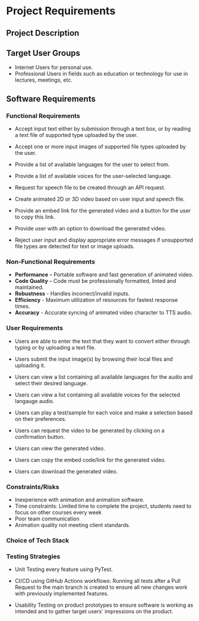 # **Project Requirements**

## **Project Description**

## **Target User Groups**

- Internet Users for personal use.
- Professional Users in fields such as education or technology for use in lectures, meetings, etc.

## **Software Requirements**

### **Functional Requirements**

- Accept input text either by submission through a text box, or by reading a text file of supported type uploaded by the user.

- Accept one or more input images of supported file types uploaded by the user.

- Provide a list of available languages for the user to select from.

- Provide a list of available voices for the user-selected language.

- Request for speech file to be created through an API request.

- Create animated 2D or 3D video based on user input and speech file.

- Provide an embed link for the generated video and a button for the user to copy this link.

- Provide user with an option to download the generated video.

- Reject user input and display appropriate error messages if unsupported file types are detected for text or image uploads.

### **Non-Functional Requirements**

- **Performance** – Portable software and fast generation of animated video.
- **Code Quality** – Code must be professionally formatted, linted and maintained.
- **Robustness** - Handles incorrect/invalid inputs.
- **Efficiency** - Maximum utilization of resources for fastest response times.
- **Accuracy** - Accurate syncing of animated video character to TTS audio.

### **User Requirements**

- Users are able to enter the text that they want to convert either through typing or by uploading a text file.

- Users submit the input image(s) by browsing their local files and uploading it.

- Users can view a list containing all available languages for the audio and select their desired language.

- Users can view a list containing all available voices for the selected langauge audio.

- Users can play a test/sample for each voice and make a selection based on their preferences.

- Users can request the video to be generated by clicking on a confirmation button.

- Users can view the generated video.

- Users can copy the embed code/link for the generated video.

- Users can download the generated video.

### **Constraints/Risks**

- Inexperience with animation and animation software.
- Time constraints: Limited time to complete the project, students need to focus on other courses every week
- Poor team communication
- Animation quality not meeting client standards.

### **Choice of Tech Stack**

### **Testing Strategies**

- Unit Testing every feature using PyTest.

- CI/CD using GitHub Actions workflows: Running all tests after a Pull Request to the main branch is created to ensure all new changes work with previously implemented features.

- Usability Testing on product prototypes to ensure software is working as intended and to gather target users' impressions on the product.